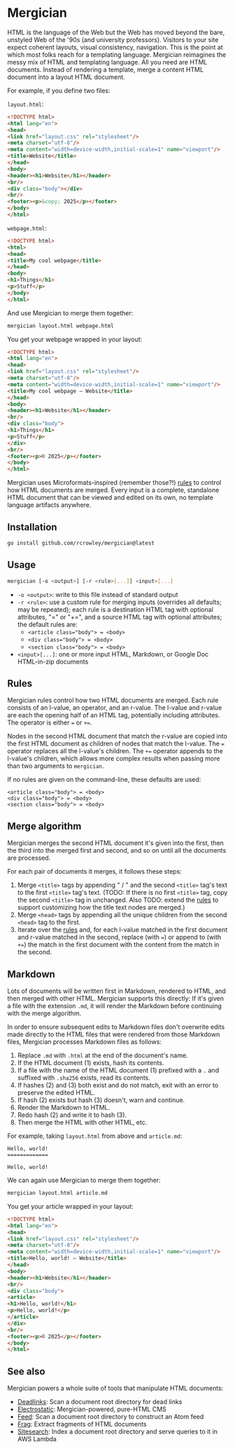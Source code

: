 Mergician
=========

HTML is the language of the Web but the Web has moved beyond the bare, unstyled Web of the '90s (and university professors). Visitors to your site expect coherent layouts, visual consistency, navigation. This is the point at which most folks reach for a templating language. Mergician reimagines the messy mix of HTML and templating language. All you need are HTML documents. Instead of rendering a template, merge a content HTML document into a layout HTML document.

For example, if you define two files:

`layout.html`:

```html
<!DOCTYPE html>
<html lang="en">
<head>
<link href="layout.css" rel="stylesheet"/>
<meta charset="utf-8"/>
<meta content="width=device-width,initial-scale=1" name="viewport"/>
<title>Website</title>
</head>
<body>
<header><h1>Website</h1></header>
<br/>
<div class="body"></div>
<br/>
<footer><p>&copy; 2025</p></footer>
</body>
</html>
```

`webpage.html`:

```html
<!DOCTYPE html>
<html>
<head>
<title>My cool webpage</title>
</head>
<body>
<h1>Things</h1>
<p>Stuff</p>
</body>
</html>
```

And use Mergician to merge them together:

```sh
mergician layout.html webpage.html
```

You get your webpage wrapped in your layout:

```html
<!DOCTYPE html>
<html lang="en">
<head>
<link href="layout.css" rel="stylesheet"/>
<meta charset="utf-8"/>
<meta content="width=device-width,initial-scale=1" name="viewport"/>
<title>My cool webpage — Website</title>
</head>
<body>
<header><h1>Website</h1></header>
<br/>
<div class="body">
<h1>Things</h1>
<p>Stuff</p>
</div>
<br/>
<footer><p>© 2025</p></footer>
</body>
</html>
```

Mergician uses Microformats-inspired (remember those?!) [rules](#rules) to control how HTML documents are merged. Every input is a complete, standalone HTML document that can be viewed and edited on its own, no template language artifacts anywhere.

Installation
------------

```sh
go install github.com/rcrowley/mergician@latest
```

Usage
-----

```sh
mergician [-o <output>] [-r <rule>[...]] <input>[...]
```

* `-o <output>`: write to this file instead of standard output
* `-r <rule>`: use a custom rule for merging inputs (overrides all defaults; may be repeated); each rule is a destination HTML tag with optional attributes, "=" or "+=", and a source HTML tag with optional attributes; the default rules are:
    * `<article class="body"> = <body>`
    * `<div class="body"> = <body>`
    * `<section class="body"> = <body>`
* `<input>[...]`: one or more input HTML, Markdown, or Google Doc HTML-in-zip documents

Rules
-----

Mergician rules control how two HTML documents are merged. Each rule consists of an l-value, an operator, and an r-value. The l-value and r-value are each the opening half of an HTML tag, potentially including attributes. The operator is either `=` or `+=`.

Nodes in the second HTML document that match the r-value are copied into the first HTML document as children of nodes that match the l-value. The `=` operator replaces all the l-value's children. The `+=` operator appends to the l-value's children, which allows more complex results when passing more than two arguments to `mergician`.

If no rules are given on the command-line, these defaults are used:

```
<article class="body"> = <body>
<div class="body"> = <body>
<section class="body"> = <body>
```

Merge algorithm
---------------

Mergician merges the second HTML document it's given into the first, then the third into the merged first and second, and so on until all the documents are processed.

For each pair of documents it merges, it follows these steps:

1. Merge `<title>` tags by appending " / " and the second `<title>` tag's text to the first `<title>` tag's text. (TODO: If there is no first `<title>` tag, copy the second `<title>` tag in unchanged. Also TODO: extend the [rules](#rules) to support customizing how the title text nodes are merged.)
2. Merge `<head>` tags by appending all the unique children from the second `<head>` tag to the first.
3. Iterate over the [rules](#rules) and, for each l-value matched in the first document and r-value matched in the second, replace (with `=`) or append to (with `+=`) the match in the first document with the content from the match in the second.

Markdown
--------

Lots of documents will be written first in Markdown, rendered to HTML, and then merged with other HTML. Mergician supports this directly: If it's given a file with the extension `.md`, it will render the Markdown before continuing with the merge algorithm.

In order to ensure subsequent edits to Markdown files don't overwrite edits made directly to the HTML files that were rendered from those Markdown files, Mergician processes Markdown files as follows:

1. Replace `.md` with `.html` at the end of the document's name.
2. If the HTML document (1) exists, hash its contents.
3. If a file with the name of the HTML document (1) prefixed with a `.` and suffixed with `.sha256` exists, read its contents.
4. If hashes (2) and (3) both exist and do not match, exit with an error to preserve the edited HTML.
5. If hash (2) exists but hash (3) doesn't, warn and continue.
6. Render the Markdown to HTML.
7. Redo hash (2) and write it to hash (3).
8. Then merge the HTML with other HTML, etc.

For example, taking `layout.html` from above and `article.md`:

```
Hello, world!
=============

Hello, world!
```

We can again use Mergician to merge them together:

```sh
mergician layout.html article.md
```

You get your article wrapped in your layout:

```html
<!DOCTYPE html>
<html lang="en">
<head>
<link href="layout.css" rel="stylesheet"/>
<meta charset="utf-8"/>
<meta content="width=device-width,initial-scale=1" name="viewport"/>
<title>Hello, world! — Website</title>
</head>
<body>
<header><h1>Website</h1></header>
<br/> 
<div class="body">
<article>
<h1>Hello, world!</h1>
<p>Hello, world!</p>
</article>
</div>
<br/>
<footer><p>© 2025</p></footer>
</body>
</html>
```

See also
--------

Mergician powers a whole suite of tools that manipulate HTML documents:

* [Deadlinks](https://github.com/rcrowley/deadlinks): Scan a document root directory for dead links
* [Electrostatic](https://github.com/rcrowley/electrostatic): Mergician-powered, pure-HTML CMS
* [Feed](https://github.com/rcrowley/feed): Scan a document root directory to construct an Atom feed
* [Frag](https://github.com/rcrowley/frag): Extract fragments of HTML documents
* [Sitesearch](https://github.com/rcrowley/sitesearch): Index a document root directory and serve queries to it in AWS Lambda
